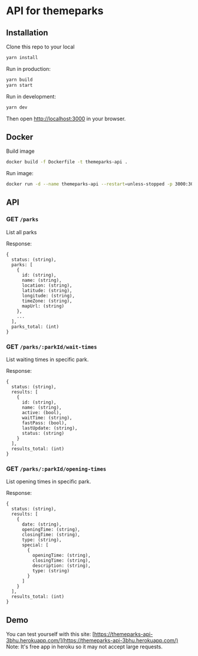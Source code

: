 # API for themeparks

## Installation

Clone this repo to your local

```bash
yarn install
```

Run in production:

```bash
yarn build
yarn start
```

Run in development:

```bash
yarn dev
```

Then open [http://localhost:3000](http://localhost:3000) in your browser.

## Docker

Build image

```bash
docker build -f Dockerfile -t themeparks-api .
```

Run image:

```bash
docker run -d --name themeparks-api --restart=unless-stopped -p 3000:3000 -v "$PWD/data:/app/data" -t themeparks-api .
```

## API

### GET `/parks`

List all parks

Response:

```
{
  status: (string),
  parks: [
    {
      id: (string),
      name: (string),
      location: (string),
      latitude: (string),
      longitude: (string),
      timeZone: (string),
      mapUrl: (string)
    },
    ...
  ],
  parks_total: (int)
}
```

### GET `/parks/:parkId/wait-times`

List waiting times in specific park.

Response:

```
{
  status: (string),
  results: [
    {
      id: (string),
      name: (string),
      active: (bool),
      waitTime: (string),
      fastPass: (bool),
      lastUpdate: (string),
      status: (string)
    }
  ],
  results_total: (int)
}
```

### GET `/parks/:parkId/opening-times`

List opening times in specific park.

Response:

```
{
  status: (string),
  results: [
    {
      date: (string),
      openingTime: (string),
      closingTime: (string),
      type: (string),
      special: [
        {
          openingTime: (string),
          closingTime: (string),
          description: (string),
          type: (string)
        }
      ]
    }
  ],
  results_total: (int)
}
```

## Demo

You can test yourself with this site: [https://themeparks-api-3bhu.herokuapp.com/](https://themeparks-api-3bhu.herokuapp.com/)
Note: It's free app in heroku so it may not accept large requests.
